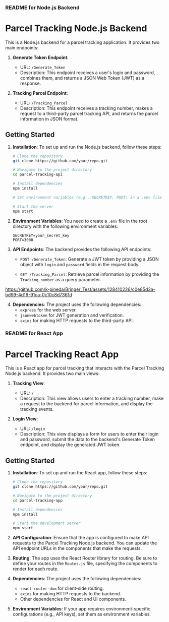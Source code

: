 ### README for Node.js Backend

# Parcel Tracking Node.js Backend

This is a Node.js backend for a parcel tracking application. It provides two main endpoints:

1. **Generate Token Endpoint**:
   - URL: `/Generate_Token`
   - Description: This endpoint receives a user's login and password, combines them, and returns a JSON Web Token (JWT) as a response.

2. **Tracking Parcel Endpoint**:
   - URL: `/Tracking_Parcel`
   - Description: This endpoint receives a tracking number, makes a request to a third-party parcel tracking API, and returns the parcel information in JSON format.

## Getting Started

1. **Installation**: To set up and run the Node.js backend, follow these steps:

   ```bash
   # Clone the repository
   git clone https://github.com/your/repo.git

   # Navigate to the project directory
   cd parcel-tracking-api

   # Install dependencies
   npm install

   # Set environment variables (e.g., SECRETKEY, PORT) in a .env file

   # Start the server
   npm start
   ```

2. **Environment Variables**: You need to create a `.env` file in the root directory with the following environment variables:

   ```
   SECRETKEY=your_secret_key
   PORT=3000
   ```

3. **API Endpoints**: The backend provides the following API endpoints:

   - `POST /Generate_Token`: Generate a JWT token by providing a JSON object with `login` and `password` fields in the request body.

   - `GET /Tracking_Parcel`: Retrieve parcel information by providing the `Tracking_number` as a query parameter.
   

https://github.com/k-pineda/Bringer_Test/assets/128410226/c0e85d3a-bd99-4d16-91ca-0c10c8d7361d



4. **Dependencies**: The project uses the following dependencies:
   - `express` for the web server.
   - `jsonwebtoken` for JWT generation and verification.
   - `axios` for making HTTP requests to the third-party API.

### README for React App

# Parcel Tracking React App

This is a React app for parcel tracking that interacts with the Parcel Tracking Node.js backend. It provides two main views:

1. **Tracking View**:
   - URL: `/`
   - Description: This view allows users to enter a tracking number, make a request to the backend for parcel information, and display the tracking events.

2. **Login View**:
   - URL: `/login`
   - Description: This view displays a form for users to enter their login and password, submit the data to the backend's Generate Token endpoint, and display the generated JWT token.

## Getting Started

1. **Installation**: To set up and run the React app, follow these steps:

   ```bash
   # Clone the repository
   git clone https://github.com/your/repo.git

   # Navigate to the project directory
   cd parcel-tracking-app

   # Install dependencies
   npm install

   # Start the development server
   npm start
   ```

2. **API Configuration**: Ensure that the app is configured to make API requests to the Parcel Tracking Node.js backend. You can update the API endpoint URLs in the components that make the requests.

3. **Routing**: The app uses the React Router library for routing. Be sure to define your routes in the `Routes.js` file, specifying the components to render for each route.

4. **Dependencies**: The project uses the following dependencies:
   - `react-router-dom` for client-side routing.
   - `axios` for making HTTP requests to the backend.
   - Other dependencies for React and UI components.

5. **Environment Variables**: If your app requires environment-specific configurations (e.g., API keys), set them as environment variables.
